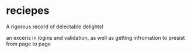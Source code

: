 # reciepes
A rigorous record of delectable delights! 

an exceris in logins and validation, as well as getting infromation to presist from page to page
